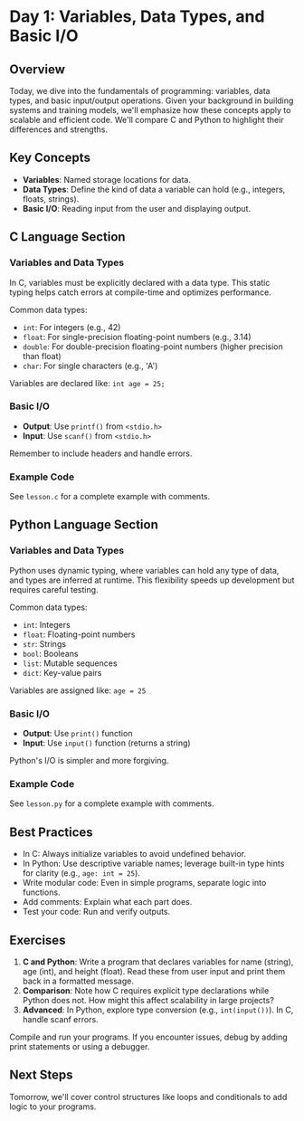 # Day 1: Variables, Data Types, and Basic I/O

## Overview
Today, we dive into the fundamentals of programming: variables, data types, and basic input/output operations. Given your background in building systems and training models, we'll emphasize how these concepts apply to scalable and efficient code. We'll compare C and Python to highlight their differences and strengths.

## Key Concepts
- **Variables**: Named storage locations for data.
- **Data Types**: Define the kind of data a variable can hold (e.g., integers, floats, strings).
- **Basic I/O**: Reading input from the user and displaying output.

## C Language Section

### Variables and Data Types
In C, variables must be explicitly declared with a data type. This static typing helps catch errors at compile-time and optimizes performance.

Common data types:
- `int`: For integers (e.g., 42)
- `float`: For single-precision floating-point numbers (e.g., 3.14)
- `double`: For double-precision floating-point numbers (higher precision than float)
- `char`: For single characters (e.g., 'A')

Variables are declared like: `int age = 25;`

### Basic I/O
- **Output**: Use `printf()` from `<stdio.h>`
- **Input**: Use `scanf()` from `<stdio.h>`

Remember to include headers and handle errors.

### Example Code
See `lesson.c` for a complete example with comments.

## Python Language Section

### Variables and Data Types
Python uses dynamic typing, where variables can hold any type of data, and types are inferred at runtime. This flexibility speeds up development but requires careful testing.

Common data types:
- `int`: Integers
- `float`: Floating-point numbers
- `str`: Strings
- `bool`: Booleans
- `list`: Mutable sequences
- `dict`: Key-value pairs

Variables are assigned like: `age = 25`

### Basic I/O
- **Output**: Use `print()` function
- **Input**: Use `input()` function (returns a string)

Python's I/O is simpler and more forgiving.

### Example Code
See `lesson.py` for a complete example with comments.

## Best Practices
- In C: Always initialize variables to avoid undefined behavior.
- In Python: Use descriptive variable names; leverage built-in type hints for clarity (e.g., `age: int = 25`).
- Write modular code: Even in simple programs, separate logic into functions.
- Add comments: Explain what each part does.
- Test your code: Run and verify outputs.

## Exercises
1. **C and Python**: Write a program that declares variables for name (string), age (int), and height (float). Read these from user input and print them back in a formatted message.
2. **Comparison**: Note how C requires explicit type declarations while Python does not. How might this affect scalability in large projects?
3. **Advanced**: In Python, explore type conversion (e.g., `int(input())`). In C, handle scanf errors.

Compile and run your programs. If you encounter issues, debug by adding print statements or using a debugger.

## Next Steps
Tomorrow, we'll cover control structures like loops and conditionals to add logic to your programs.
